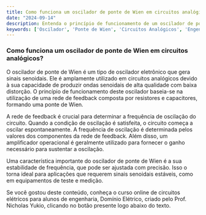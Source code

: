 ```yaml
---
title: Como funciona um oscilador de ponte de Wien em circuitos analógicos?
date: "2024-09-14"
description: Entenda o princípio de funcionamento de um oscilador de ponte de Wien em circuitos analógicos.
keywords: ['Oscilador', 'Ponte de Wien', 'Circuitos Analógicos', 'Engenharia Elétrica']
---
```


### Como funciona um oscilador de ponte de Wien em circuitos analógicos?

O oscilador de ponte de Wien é um tipo de oscilador eletrônico que gera sinais senoidais. Ele é amplamente utilizado em circuitos analógicos devido à sua capacidade de produzir ondas senoidais de alta qualidade com baixa distorção. O princípio de funcionamento deste oscilador baseia-se na utilização de uma rede de feedback composta por resistores e capacitores, formando uma ponte de Wien.

A rede de feedback é crucial para determinar a frequência de oscilação do circuito. Quando a condição de oscilação é satisfeita, o circuito começa a oscilar espontaneamente. A frequência de oscilação é determinada pelos valores dos componentes da rede de feedback. Além disso, um amplificador operacional é geralmente utilizado para fornecer o ganho necessário para sustentar a oscilação.

Uma característica importante do oscilador de ponte de Wien é a sua estabilidade de frequência, que pode ser ajustada com precisão. Isso o torna ideal para aplicações que requerem sinais senoidais estáveis, como em equipamentos de teste e medição.

Se você gostou deste conteúdo, conheça o curso online de circuitos elétricos para alunos de engenharia, Domínio Elétrico, criado pelo Prof. Nicholas Yukio, clicando no botão presente logo abaixo do texto.